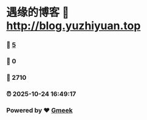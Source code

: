 # 遇缘的博客 :link: http://blog.yuzhiyuan.top 
### :page_facing_up: [5](http://blog.yuzhiyuan.top/tag.html) 
### :speech_balloon: 0 
### :hibiscus: 2710 
### :alarm_clock: 2025-10-24 16:49:17 
### Powered by :heart: [Gmeek](https://github.com/Meekdai/Gmeek)

